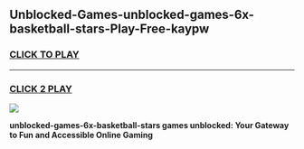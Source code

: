 
## Unblocked-Games-unblocked-games-6x-basketball-stars-Play-Free-kaypw
<h3>
<a href="https://premium76.site?title=unblocked-games-6x-basketball-stars&ref=18A">CLICK TO PLAY</a></h3>
<hr>

<h3>
<a href="https://premium76.site?title=unblocked-games-6x-basketball-stars&ref=18A">CLICK 2 PLAY</a>
  
</h3>

<a href="https://premium76.site?title=unblocked-games-6x-basketball-stars&ref=18A"><img src="https://clearcache.store/games.png"></a>


**unblocked-games-6x-basketball-stars games unblocked: Your Gateway to Fun and Accessible Online Gaming**
